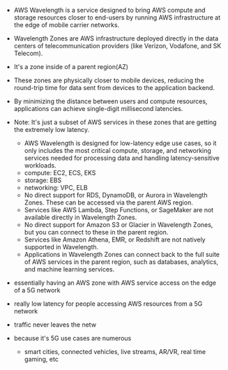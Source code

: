 * AWS Wavelength is a service designed to bring AWS compute and storage resources closer to end-users by running AWS infrastructure at the edge of mobile carrier networks.

* Wavelength Zones are AWS infrastructure deployed directly in the data centers of telecommunication providers (like Verizon, Vodafone, and SK Telecom).

* It's a zone inside of a parent region(AZ)

* These zones are physically closer to mobile devices, reducing the round-trip time for data sent from devices to the application backend.

* By minimizing the distance between users and compute resources, applications can achieve single-digit millisecond latencies.

* Note: It's just a subset of AWS services in these zones that are getting the extremely low latency.
    * AWS Wavelength is designed for low-latency edge use cases, so it only includes the most critical compute, storage, and networking services needed for processing data and handling latency-sensitive workloads.
    * compute: EC2, ECS, EKS
    * storage: EBS
    * networking: VPC, ELB
    * No direct support for RDS, DynamoDB, or Aurora in Wavelength Zones. These can be accessed via the parent AWS region.
    * Services like AWS Lambda, Step Functions, or SageMaker are not available directly in Wavelength Zones.
    * No direct support for Amazon S3 or Glacier in Wavelength Zones, but you can connect to these in the parent region.
    * Services like Amazon Athena, EMR, or Redshift are not natively supported in Wavelength.
    * Applications in Wavelength Zones can connect back to the full suite of AWS services in the parent region, such as databases, analytics, and machine learning services.

* essentially having an AWS zone with AWS service access on the edge of a 5G network
* really low latency for people accessing AWS resources from a 5G network
* traffic never leaves the netw


* because it's 5G use cases are numerous
    * smart cities, connected vehicles, live streams, AR/VR, real time gaming, etc